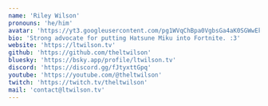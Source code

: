 ```yaml
---
name: 'Riley Wilson'
pronouns: 'he/him'
avatar: 'https://yt3.googleusercontent.com/pg1WVqChBpa0VgbsGa4aK0SGWwEk91M6Hz72rWBlpB-92buVvfNczmathGWalae-FHOf8QIUKQ=s160-c-k-c0x00ffffff-no-rj'
bio: 'Strong advocate for putting Hatsune Miku into Fortnite. :3'
website: 'https://ltwilson.tv'
github: 'https://github.com/theltwilson'
bluesky: 'https://bsky.app/profile/ltwilson.tv'
discord: 'https://discord.gg/fJtyxttGpq'
youtube: 'https://youtube.com/@theltwilson'
twitch: 'https://twitch.tv/theltwilson'
mail: 'contact@ltwilson.tv'
---
```

